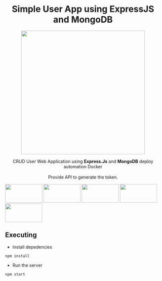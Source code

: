 <h1 align="center"> Simple User App using ExpressJS and MongoDB </h1>

<p align="center"><img style="align:center" src="https://res.cloudinary.com/dvehyvk3d/image/upload/v1634289445/tech%20stack/express_xmzka6.svg" width="400vw" height="400vw"></p>

<p align="center">CRUD User Web Application using <b>Express.Js</b> and <b>MongoDB</b> deploy automation</b> Docker <br/><br/> Provide API to generate the token.</p>

<div class="d-flex">
  <img src="https://img.shields.io/badge/npm-CB3837?style=for-the-badge&logo=npm&logoColor=white" width="120vw" height="60vw">
  <img src="https://img.shields.io/badge/Node.js-339933?style=for-the-badge&logo=nodedotjs&logoColor=white" width="120vw" height="60vw">
  <img src="https://img.shields.io/badge/Express.js-000000?style=for-the-badge&logo=express&logoColor=white" width="120vw" height="60vw">
  <img src="https://img.shields.io/badge/MongoDB-4EA94B?style=for-the-badge&logo=mongodb&logoColor=white" width="120vw" height="60vw">
  <img src="https://img.shields.io/badge/Docker-2CA5E0?style=for-the-badge&logo=docker&logoColor=white" width="120vw" height="60vw">
</div>

## Executing

* Install depedencies
```
npm install
```

* Run the server
```
npm start
```

